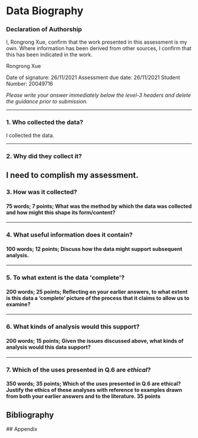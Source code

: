 # Data Biography

### Declaration of Authorship

I, Rongrong Xue, confirm that the work presented in this assessment is my own. Where information has been derived from other sources, I confirm that this has been indicated in the work.

Rongrong Xue

Date of signature: 26/11/2021
Assessment due date: 26/11/2021
Student Number: 20049716

_Please write your answer immediately below the level-3 headers and delete the guidance prior to submission._

---

### 1. Who collected the data?

I collected the data.

---

### 2. Why did they collect it?

I need to complish my assessment.
---

### 3. How was it collected?

#### 75 words; 7 points; What was the method by which the data was collected and how might this shape its form/content?

---

### 4. What useful information does it contain?

#### 100 words; 12 points; Discuss how the data might support subsequent analysis.

---

### 5. To what extent is the data 'complete'?

#### 200 words; 25 points; Reflecting on your earlier answers, to what extent is this data a ‘complete’ picture of the process that it claims to allow us to examine?

---

### 6. What kinds of analysis would this support?

#### 200 words; 15 points; Given the issues discussed above, what kinds of analysis would this data support?

---

### 7. Which of the uses presented in Q.6 are _ethical_?

#### 350 words; 35 points; Which of the uses presented in Q.6 are ethical?  Justify the ethics of these analyses with reference to examples drawn from both your earlier answers and to the literature. 35 points

## Bibliography


## Appendix 

